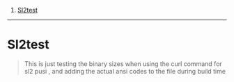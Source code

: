 
1. [Sl2test](#sl2test)

----

# Sl2test

> This is just testing the binary sizes when using the curl command for sl2 pusi , and adding the actual ansi codes to the file during build time 


